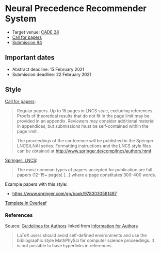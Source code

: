 # Neural Precedence Recommender System

- Target venue: [CADE 28](https://www.cs.cmu.edu/~mheule/CADE28/)
- [Call for papers](https://easychair.org/cfp/CADE-28)
- [Submission 94](https://easychair.org/conferences/submission?a=25958734;submission=5327793)

## Important dates

- Abstract deadline: 15 February 2021
- Submission deadline: 22 February 2021

## Style

[Call for papers](https://easychair.org/cfp/CADE-28):

> Regular papers.
> Up to 15 pages in LNCS style, excluding references.
> Proofs of theoretical results  that do not fit in the page limit may be provided in an appendix.
> Reviewers  may consider additional material in appendices, but submissions must be self-contained within the page limit.

> The proceedings of the conference will be published in the Springer LNCS/LNAI series.
> Formatting instructions and the LNCS style files can be obtained at http://www.springer.de/comp/lncs/authors.html

[Springer: LNCS](https://www.springer.com/gp/computer-science/lncs/conference-proceedings-guidelines):

> The most common types of papers accepted for publication are full papers (12–15+ pages)
> [...]
> where a page constitutes 300-400 words.

Example papers with this style:

- https://www.springer.com/gp/book/9783030581497

[Template in Overleaf](https://www.overleaf.com/latex/templates/springer-lecture-notes-in-computer-science/kzwwpvhwnvfj#.WuA4JS5uZpi)

### References

Source: [Guidelines for Authors](ftp://ftp.springernature.com/cs-proceeding/svproc/guidelines/Springer_Guidelines_for_Authors_of_Proceedings_CS.pdf)
linked from [Information for Authors](https://www.springer.com/gp/computer-science/lncs/conference-proceedings-guidelines)

> LaTeX users should avoid self-defined environments and use the bibliographic style MathPhySci for computer science proceedings.
> It is not possible to have hyperlinks in references.
